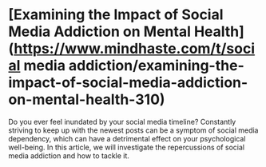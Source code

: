 
# [Examining the Impact of Social Media Addiction on Mental Health](https://www.mindhaste.com/t/social media addiction/examining-the-impact-of-social-media-addiction-on-mental-health-310)

Do you ever feel inundated by your social media timeline? Constantly striving to keep up with the newest posts can be a symptom of social media dependency, which can have a detrimental effect on your psychological well-being. In this article, we will investigate the repercussions of social media addiction and how to tackle it.
    